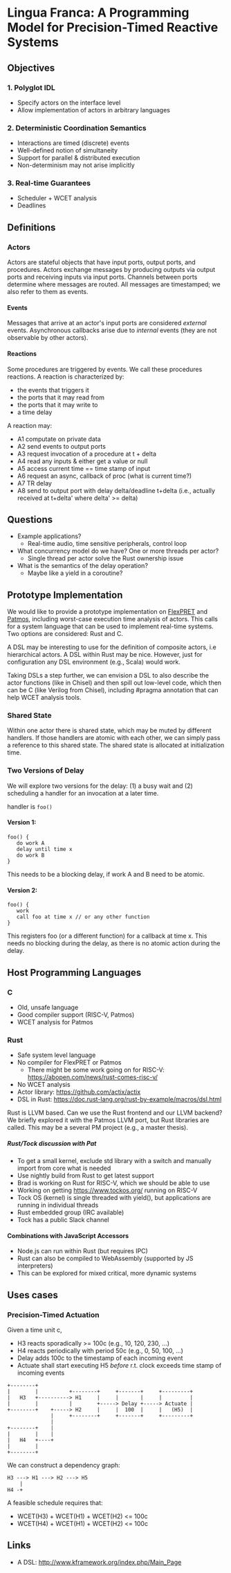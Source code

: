 # Lingua Franca: A Programming Model for Precision-Timed Reactive Systems
  
## Objectives

### 1. Polyglot IDL
 * Specify actors on the interface level 
 * Allow implementation of actors in arbitrary languages

### 2. Deterministic Coordination Semantics
 * Interactions are timed (discrete) events
 * Well-defined notion of simultaneity
 * Support for parallel & distributed execution
 * Non-determinism may not arise implicitly
 
### 3. Real-time Guarantees
 * Scheduler + WCET analysis
 * Deadlines

## Definitions

### Actors
Actors are stateful objects that have input ports, output ports, and procedures. Actors exchange messages by producing outputs via output ports and receiving inputs via input ports. Channels between ports determine where messages are routed. All messages are timestamped; we also refer to them as events.   

#### Events
Messages that arrive at an actor's input ports are considered _external_ events. Asynchronous callbacks arise due to _internal_ events (they are not observable by other actors).

#### Reactions
Some procedures are triggered by events. We call these procedures reactions. 
A reaction is characterized by:
 * the events that triggers it
 * the ports that it may read from
 * the ports that it may write to
 * a time delay


A reaction may:
 * A1 computate on private data
 * A2 send events to output ports
 * A3 request invocation of a procedure at t + delta
 * A4 read any inputs & either get a value or null
 * A5 access current time == time stamp of input
 * A6 request an async, callback of proc (what is current time?)
 * A7 TR delay
 * A8 send to output port with delay delta/deadline t+delta (i.e., actually received at t+delta' where delta' >= delta)

## Questions

 * Example applications?
   * Real-time audio, time sensitive peripherals, control loop
 * What concurrency model do we have? One or more threads per actor?
   * Single thread per actor solve the Rust ownership issue
 * What is the semantics of the delay operation?
   * Maybe like a yield in a coroutine?

## Prototype Implementation

We would like to provide a prototype implementation on
[FlexPRET](https://github.com/pretis/flexpret) and
[Patmos](https://github.com/t-crest/patmos),
including worst-case execution time analysis of actors.
This calls for a system language that can be used to implement real-time systems.
Two options are considered: Rust and C.

A DSL may be interesting to use for the definition of composite actors,
i.e hierarchical actors. A DSL within Rust may be nice.
However, just for configuration any DSL environment (e.g., Scala) would work.

Taking DSLs a step further, we can envision a DSL to also describe the
actor functions (like in Chisel) and then spill out low-level code, which
then can be C (like Verilog from Chisel), including #pragma annotation that
can help WCET analysis tools.

### Shared State

Within one actor there is shared state, which may be muted by different handlers.
If those handlers are atomic with each other, we can simply pass a reference
to this shared state. The shared state is allocated at initialization time.

### Two Versions of Delay

We will explore two versions for the delay: (1) a busy wait and
(2) scheduling a handler for an invocation at a later time.


handler is `foo()`

#### Version 1:

```
foo() {
   do work A
   delay until time x
   do work B
}
```

This needs to be a blocking delay, if work A and B need to be atomic.

#### Version 2:

```
foo() {
   work
   call foo at time x // or any other function
}
```

This registers foo (or a different function) for a callback at time x.
This needs no blocking during the delay, as there is no atomic action during the delay.


## Host Programming Languages

### C

 * Old, unsafe language
 * Good compiler support (RISC-V, Patmos)
 * WCET analysis for Patmos

### Rust

 * Safe system level language
 * No compiler for FlexPRET or Patmos
   * There might be some work going on for RISC-V: https://abopen.com/news/rust-comes-risc-v/
 * No WCET analysis
 * Actor library: https://github.com/actix/actix
 * DSL in Rust: https://doc.rust-lang.org/rust-by-example/macros/dsl.html
 
Rust is LLVM based. Can we use the Rust frontend and our LLVM backend?
We briefly explored it with the Patmos LLVM port, but Rust libraries are called.
This may be a several PM project (e.g., a master thesis).


##### Rust/Tock discussion with Pat

 * To get a small kernel, exclude std library with a switch and manually import
   from core what is needed
 * Use nightly build from Rust to get latest support
 * Brad is working on Rust for RISC-V, which we should be able to use
 * Working on  getting https://www.tockos.org/ running on RISC-V
 * Tock OS (kernel) is single threaded with yield(), but applications
   are running in individual threads
 * Rust embedded group (IRC available)
 * Tock has a public Slack channel

#### Combinations with JavaScript Accessors

 * Node.js can run within Rust (but requires IPC)
 * Rust can also be compiled to WebAssembly (supported by JS interpreters)
 * This can be explored for mixed critical, more dynamic systems


## Uses cases

### Precision-Timed Actuation
Given a time unit c,
 * H3 reacts sporadically >= 100c (e.g., 10, 120, 230, ...)
 * H4 reacts periodically with period 50c (e.g., 0, 50, 100, ...)
 * Delay adds 100c to the timestamp of each incoming event
 * Actuate shall start executing H5 _before_ r.t. clock exceeds time stamp of incoming events
 
```
+--------+
|        |          +--------+     +-------+     +---------+
|   H3   +----------> H1     |     |       |     |         |
|        |          |        +-----> Delay +-----> Actuate |
+--------+    +-----> H2     |     |  100  |     |   (H5)  |
              |     +--------+     +-------+     +---------+
              |
+--------+    |
|        |    |
|   H4   +----+
|        |
+--------+

```

We can construct a dependency graph:

```
H3 ---> H1 ---> H2 ---> H5
    |
H4 -+
```

A feasible schedule requires that:
 * WCET(H3) + WCET(H1) + WCET(H2) <= 100c
 * WCET(H4) + WCET(H1) + WCET(H2) <= 100c

## Links
 * A DSL: http://www.kframework.org/index.php/Main_Page

